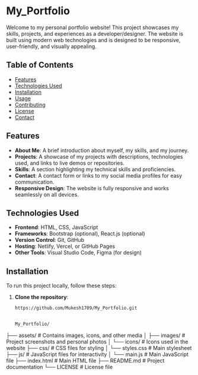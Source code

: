 
# My_Portfolio

Welcome to my personal portfolio website! This project showcases my skills, projects, and experiences as a developer/designer. The website is built using modern web technologies and is designed to be responsive, user-friendly, and visually appealing.

## Table of Contents

- [Features](#features)
- [Technologies Used](#technologies-used)
- [Installation](#installation)
- [Usage](#usage)
- [Contributing](#contributing)
- [License](#license)
- [Contact](#contact)

## Features

- **About Me**: A brief introduction about myself, my skills, and my journey.
- **Projects**: A showcase of my projects with descriptions, technologies used, and links to live demos or repositories.
- **Skills**: A section highlighting my technical skills and proficiencies.
- **Contact**: A contact form or links to my social media profiles for easy communication.
- **Responsive Design**: The website is fully responsive and works seamlessly on all devices.

## Technologies Used

- **Frontend**: HTML, CSS, JavaScript
- **Frameworks**: Bootstrap (optional), React.js (optional)
- **Version Control**: Git, GitHub
- **Hosting**: Netlify, Vercel, or GitHub Pages
- **Other Tools**: Visual Studio Code, Figma (for design)

## Installation

To run this project locally, follow these steps:

1. **Clone the repository**:
   ```bash
   https://github.com/Mukesh1709/My_Portfolio.git


   My_Portfolio/
   
├── assets/               # Contains images, icons, and other media
│   ├── images/           # Project screenshots and personal photos
│   └── icons/            # Icons used in the website
├── css/                  # CSS files for styling
│   └── styles.css        # Main stylesheet
├── js/                   # JavaScript files for interactivity
│   └── main.js           # Main JavaScript file
├── index.html            # Main HTML file
├── README.md             # Project documentation
└── LICENSE               # License file
